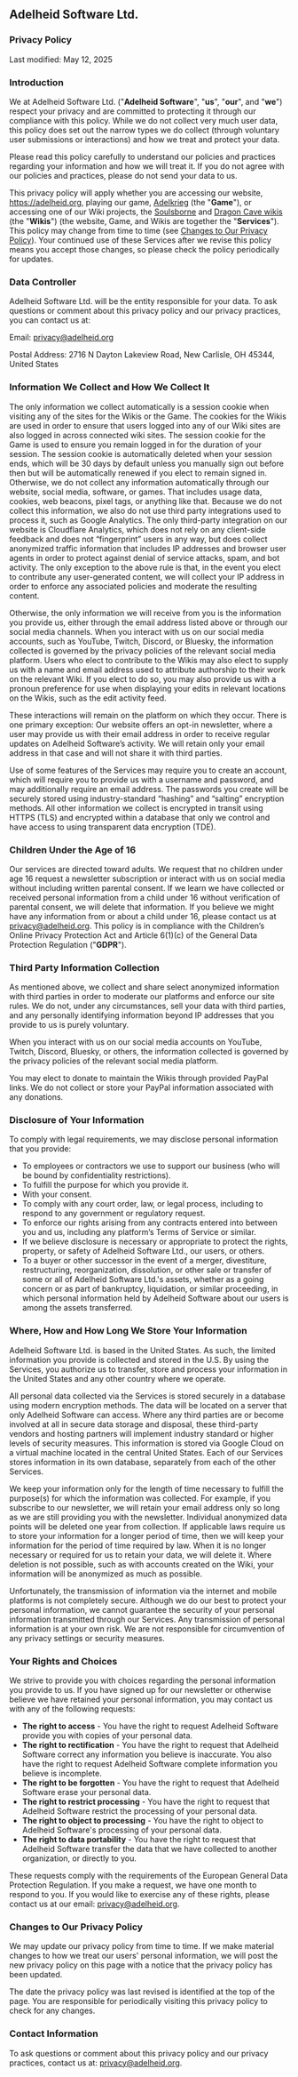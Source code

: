 ---
---

## Adelheid Software Ltd.

### Privacy Policy
Last modified: May 12, 2025

### __Introduction__
We at Adelheid Software Ltd. ("**Adelheid Software**", "**us**", "**our**", and "**we**") respect your privacy and are committed to protecting it through our compliance with this policy. While we do not collect very much user data, this policy does set out the narrow types we do collect (through voluntary user submissions or interactions) and how we treat and protect your data.

Please read this policy carefully to understand our policies and practices regarding your information and how we will treat it. If you do not agree with our policies and practices, please do not send your data to us.

This privacy policy will apply whether you are accessing our website, https://adelheid.org, playing our game, [Adelkrieg](https://adelkrieg.com/) (the "**Game**"), or accessing one of our Wiki projects, the [Soulsborne](https://soulsborne.wiki/) and [Dragon Cave wikis](https://dragcave.wiki/) (the "**Wikis**") (the website, Game, and Wikis are together the "**Services**"). This policy may change from time to time (see <a href='#changes-to-our-privacy-policy'>Changes to Our Privacy Policy</a>). Your continued use of these Services after we revise this policy means you accept those changes, so please check the policy periodically for updates.

### __Data Controller__
Adelheid Software Ltd. will be the entity responsible for your data. To ask questions or comment about this privacy policy and our privacy practices, you can contact us at:

Email: [privacy@adelheid.org](mailto:privacy@adelheid.org)

Postal Address: 2716 N Dayton Lakeview Road, New Carlisle, OH 45344, United States

### __Information We Collect and How We Collect It__
The only information we collect automatically is a session cookie when visiting any of the sites for the Wikis or the Game. The cookies for the Wikis are used in order to ensure that users logged into any of our Wiki sites are also logged in across connected wiki sites. The session cookie for the Game is used to ensure you remain logged in for the duration of your session. The session cookie is automatically deleted when your session ends, which will be 30 days by default unless you manually sign out before then but will be automatically renewed if you elect to remain signed in. Otherwise, we do not collect any information automatically through our website, social media, software, or games. That includes usage data, cookies, web beacons, pixel tags, or anything like that. Because we do not collect this information, we also do not use third party integrations used to process it, such as Google Analytics. The only third-party integration on our website is Cloudflare Analytics, which does not rely on any client-side feedback and does not “fingerprint” users in any way, but does collect anonymized traffic information that includes IP addresses and browser user agents in order to protect against denial of service attacks, spam, and bot activity. The only exception to the above rule is that, in the event you elect to contribute any user-generated content, we will collect your IP address in order to enforce any associated policies and moderate the resulting content.

Otherwise, the only information we will receive from you is the information you provide us, either through the email address listed above or through our social media channels. When you interact with us on our social media accounts, such as YouTube, Twitch, Discord, or Bluesky, the information collected is governed by the privacy policies of the relevant social media platform. Users who elect to contribute to the Wikis may also elect to supply us with a name and email address used to attribute authorship to their work on the relevant Wiki. If you elect to do so, you may also provide us with a pronoun preference for use when displaying your edits in relevant locations on the Wikis, such as the edit activity feed.

These interactions will remain on the platform on which they occur. There is one primary exception: Our website offers an opt-in newsletter, where a user may provide us with their email address in order to receive regular updates on Adelheid Software’s activity. We will retain only your email address in that case and will not share it with third parties.

Use of some features of the Services may require you to create an account, which will require you to provide us with a username and password, and may additionally require an email address. The passwords you create will be securely stored using industry-standard “hashing” and “salting” encryption methods. All other information we collect is encrypted in transit using HTTPS (TLS) and encrypted within a database that only we control and have access to using transparent data encryption (TDE).

### __Children Under the Age of 16__
Our services are directed toward adults. We request that no children under age 16 request a newsletter subscription or interact with us on social media without including written parental consent. If we learn we have collected or received personal information from a child under 16 without verification of parental consent, we will delete that information. If you believe we might have any information from or about a child under 16, please contact us at [privacy@adelheid.org](mailto:privacy@adelheid.org). This policy is in compliance with the Children’s Online Privacy Protection Act and Article 6(1)(c) of the General Data Protection Regulation ("**GDPR**").

### __Third Party Information Collection__
As mentioned above, we collect and share select anonymized information with third parties in order to moderate our platforms and enforce our site rules. We do not, under any circumstances, sell your data with third parties, and any personally identifying information beyond IP addresses that you provide to us is purely voluntary.

When you interact with us on our social media accounts on YouTube, Twitch, Discord, Bluesky, or others, the information collected is governed by the privacy policies of the relevant social media platform.

You may elect to donate to maintain the Wikis through provided PayPal links. We do not collect or store your PayPal information associated with any donations.

### __Disclosure of Your Information__
To comply with legal requirements, we may disclose personal information that you provide:
* To employees or contractors we use to support our business (who will be bound by confidentiality restrictions).
* To fulfill the purpose for which you provide it.
* With your consent.
* To comply with any court order, law, or legal process, including to respond to any government or regulatory request.
* To enforce our rights arising from any contracts entered into between you and us, including any platform’s Terms of Service or similar.
* If we believe disclosure is necessary or appropriate to protect the rights, property, or safety of Adelheid Software Ltd., our users, or others.
* To a buyer or other successor in the event of a merger, divestiture, restructuring, reorganization, dissolution, or other sale or transfer of some or all of Adelheid Software Ltd.'s assets, whether as a going concern or as part of bankruptcy, liquidation, or similar proceeding, in which personal information held by Adelheid Software about our users is among the assets transferred.

### __Where, How and How Long We Store Your Information__
Adelheid Software Ltd. is based in the United States. As such, the limited information you provide is collected and stored in the U.S. By using the Services, you authorize us to transfer, store and process your information in the United States and any other country where we operate.

All personal data collected via the Services is stored securely in a database using modern encryption methods. The data will be located on a server that only Adelheid Software can access. Where any third parties are or become involved at all in secure data storage and disposal, these third-party vendors and hosting partners will implement industry standard or higher levels of security measures. This information is stored via Google Cloud on a virtual machine located in the central United States. Each of our Services stores information in its own database, separately from each of the other Services.

We keep your information only for the length of time necessary to fulfill the purpose(s) for which the information was collected. For example, if you subscribe to our newsletter, we will retain your email address only so long as we are still providing you with the newsletter. Individual anonymized data points will be deleted one year from collection. If applicable laws require us to store your information for a longer period of time, then we will keep your information for the period of time required by law. When it is no longer necessary or required for us to retain your data, we will delete it. Where deletion is not possible, such as with accounts created on the Wiki, your information will be anonymized as much as possible.

Unfortunately, the transmission of information via the internet and mobile platforms is not completely secure. Although we do our best to protect your personal information, we cannot guarantee the security of your personal information transmitted through our Services. Any transmission of personal information is at your own risk. We are not responsible for circumvention of any privacy settings or security measures.

### __Your Rights and Choices__
We strive to provide you with choices regarding the personal information you provide to us. If you have signed up for our newsletter or otherwise believe we have retained your personal information, you may contact us with any of the following requests:

* **__The right to access__** - You have the right to request Adelheid Software provide you with copies of your personal data.
* **__The right to rectification__** - You have the right to request that Adelheid Software correct any information you believe is inaccurate. You also have the right to request Adelheid Software complete information you believe is incomplete.
* **__The right to be forgotten__** - You have the right to request that Adelheid Software erase your personal data.
* **__The right to restrict processing__** - You have the right to request that Adelheid Software restrict the processing of your personal data.
* **__The right to object to processing__** - You have the right to object to Adelheid Software's processing of your personal data.
* **__The right to data portability__** - You have the right to request that Adelheid Software transfer the data that we have collected to another organization, or directly to you.

These requests comply with the requirements of the European General Data Protection Regulation. If you make a request, we have one month to respond to you. If you would like to exercise any of these rights, please contact us at our email: [privacy@adelheid.org](mailto:privacy@adelheid.org).

### __Changes to Our Privacy Policy__
We may update our privacy policy from time to time. If we make material changes to how we treat our users' personal information, we will post the new privacy policy on this page with a notice that the privacy policy has been updated.

The date the privacy policy was last revised is identified at the top of the page. You are responsible for periodically visiting this privacy policy to check for any changes.

### __Contact Information__
To ask questions or comment about this privacy policy and our privacy practices, contact us at: [privacy@adelheid.org](mailto:privacy@adelheid.org).
